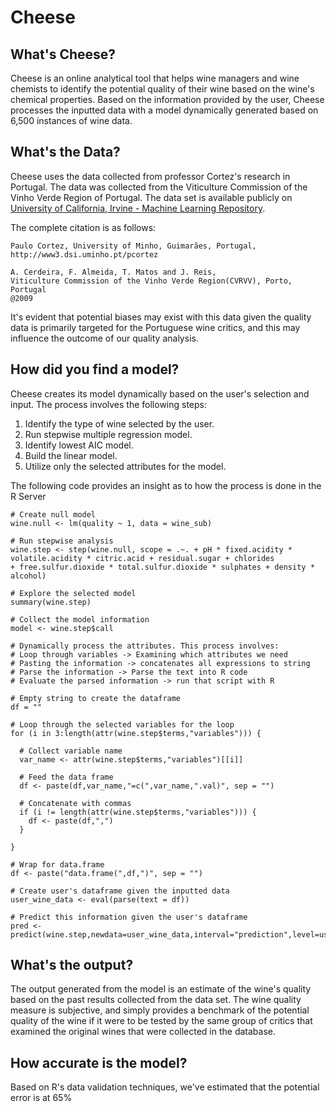 # Cheese

## What's Cheese?
Cheese is an online analytical tool that helps wine managers and wine chemists to identify the potential quality of their wine based on the wine's chemical properties. Based on the information provided by the user, Cheese processes the inputted data with a model dynamically generated based on 6,500 instances of wine data.

## What's the Data?
Cheese uses the data collected from professor Cortez's research in Portugal. The data was collected from the Viticulture Commission of the Vinho Verde Region of Portugal. The data set is available publicly on [University of California, Irvine - Machine Learning Repository](https://archive.ics.uci.edu/ml/datasets/Wine+Quality).

The complete citation is as follows:

```
Paulo Cortez, University of Minho, Guimarães, Portugal, http://www3.dsi.uminho.pt/pcortez

A. Cerdeira, F. Almeida, T. Matos and J. Reis, 
Viticulture Commission of the Vinho Verde Region(CVRVV), Porto, Portugal 
@2009

```

It's evident that potential biases may exist with this data given the quality data is primarily targeted for the Portuguese wine critics, and this may influence the outcome of our quality analysis.

## How did you find a model?
Cheese creates its model dynamically based on the user's selection and input.
The process involves the following steps:

1. Identify the type of wine selected by the user.
2. Run stepwise multiple regression model.
3. Identify lowest AIC model.
4. Build the linear model.
5. Utilize only the selected attributes for the model.

The following code provides an insight as to how the process is done in the R Server


```splus
# Create null model
wine.null <- lm(quality ~ 1, data = wine_sub)

# Run stepwise analysis
wine.step <- step(wine.null, scope = .~. + pH * fixed.acidity * volatile.acidity * citric.acid + residual.sugar + chlorides 
+ free.sulfur.dioxide * total.sulfur.dioxide * sulphates + density * alcohol)

# Explore the selected model
summary(wine.step)

# Collect the model information
model <- wine.step$call

# Dynamically process the attributes. This process involves:
# Loop through variables -> Examining which attributes we need
# Pasting the information -> concatenates all expressions to string
# Parse the information -> Parse the text into R code
# Evaluate the parsed information -> run that script with R

# Empty string to create the dataframe
df = ""

# Loop through the selected variables for the loop
for (i in 3:length(attr(wine.step$terms,"variables"))) {
  
  # Collect variable name
  var_name <- attr(wine.step$terms,"variables")[[i]]
  
  # Feed the data frame
  df <- paste(df,var_name,"=c(",var_name,".val)", sep = "")
  
  # Concatenate with commas
  if (i != length(attr(wine.step$terms,"variables"))) {
    df <- paste(df,",")
  }
  
}

# Wrap for data.frame
df <- paste("data.frame(",df,")", sep = "")

# Create user's dataframe given the inputted data
user_wine_data <- eval(parse(text = df))

# Predict this information given the user's dataframe
pred <- predict(wine.step,newdata=user_wine_data,interval="prediction",level=user_prediction_level)

```

## What's the output?
The output generated from the model is an estimate of the wine's quality based on the past results collected from the data set. The wine quality measure is subjective, and simply provides a benchmark of the potential quality of the wine if it were to be tested by the same group of critics that examined the original wines that were collected in the database.

## How accurate is the model?
Based on R's data validation techniques, we've estimated that the potential error is at 65%